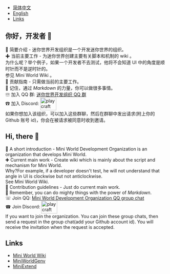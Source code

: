 - [简体中文](#chinese)  
- [English](#english)  
- [Links](#links)  

<span id="chinese"></span>
## 你好，开发者 👋
🙋 简要介绍 - 迷你世界开发组织是一个开发迷你世界的组织。  
✚ 当前主要工作 - 为迷你世界创建主要有关脚本和机制的 wiki 。  
为什么呢？举个例子，如果一个开发者不去测试，他将不会知道 UI 中的角度是顺时针而不是逆时针的。  
参见 Mini World Wiki 。  
🌈 贡献指南 - 只需做当前的主要工作。  
🧙 记住，通过 *Markdown* 的力量，你可以做很多事情。  
☏ 加入 QQ 群: [迷你世界开发组织 QQ 群](https://jq.qq.com/?_wv=1027&k=dVf6ZAPB)  
☎ 加入 Discord: <a href="https://discord.gg/8pU9kJjtq6" target="blank"><img align="center" src="https://raw.githubusercontent.com/rahuldkjain/github-profile-readme-generator/master/src/images/icons/Social/discord.svg" alt="play craft" height="40" width="50" /></a>  
如果你想加入该组织，可以加入这些群聊，然后在群聊中发出请求(附上你的 Github 账号 id)，你会在被请求被同意时收到邀请。  

<span id="english"></span>
## Hi, there 👋
🙋 A short introduction - Mini World Development Organization is an organization that develops Mini World.  
✚ Current main work - Create wiki which is mainly about the script and mechanism for Mini World.  
Why?For example, if a developer doesn't test, he will not understand that angle in UI is clockwise but not anticlockwise.  
See Mini World Wiki.  
🌈 Contribution guidelines - Just do current main work.  
🧙 Remember, you can do mighty things with the power of *Markdown*.  
☏ Join QQ: [Mini World Development Organization QQ group chat](https://jq.qq.com/?_wv=1027&k=dVf6ZAPB)  
☎ Join Discord: <a href="https://discord.gg/8pU9kJjtq6" target="blank"><img align="center" src="https://raw.githubusercontent.com/rahuldkjain/github-profile-readme-generator/master/src/images/icons/Social/discord.svg" alt="play craft" height="40" width="50" /></a>  
If you want to join the organization. You can join these group chats, then send a request in the group chat(add your Github account id). You will receive the invitation when the request is accepted.  

<span id="links"></span>
## Links
- [Mini World Wiki](https://github.com/Mini-World-Dev-Org/Mini-World-Wiki/)  
- [MiniWorldGenv](https://github.com/Mini-World-Dev-Org/MiniWorldGenv/)  
- [MiniExtend](https://github.com/0-0000/MiniExtend/)  
